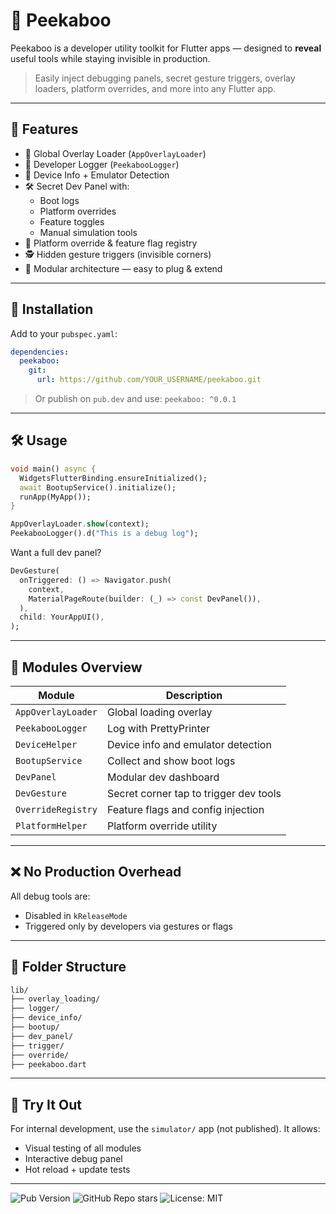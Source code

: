 # 👀 Peekaboo

Peekaboo is a developer utility toolkit for Flutter apps — designed to **reveal** useful tools while staying invisible in production.

> Easily inject debugging panels, secret gesture triggers, overlay loaders, platform overrides, and more into any Flutter app.

---

## 🚀 Features

- 🔄 Global Overlay Loader (`AppOverlayLoader`)
- 🐛 Developer Logger (`PeekabooLogger`)
- 📱 Device Info + Emulator Detection
- 🛠️ Secret Dev Panel with:
    - Boot logs
    - Platform overrides
    - Feature toggles
    - Manual simulation tools
- 🎯 Platform override & feature flag registry
- 🕵️ Hidden gesture triggers (invisible corners)
- 🎨 Modular architecture — easy to plug & extend

---

## 🔧 Installation

Add to your `pubspec.yaml`:

```yaml
dependencies:
  peekaboo:
    git:
      url: https://github.com/YOUR_USERNAME/peekaboo.git
```

> Or publish on `pub.dev` and use:
> `peekaboo: ^0.0.1`

---

## 🛠️ Usage

```dart
void main() async {
  WidgetsFlutterBinding.ensureInitialized();
  await BootupService().initialize();
  runApp(MyApp());
}
```

```dart
AppOverlayLoader.show(context);
PeekabooLogger().d("This is a debug log");
```

Want a full dev panel?

```dart
DevGesture(
  onTriggered: () => Navigator.push(
    context,
    MaterialPageRoute(builder: (_) => const DevPanel()),
  ),
  child: YourAppUI(),
);
```

---

## 🧱 Modules Overview

| Module                 | Description |
|------------------------|-------------|
| `AppOverlayLoader`     | Global loading overlay |
| `PeekabooLogger`       | Log with PrettyPrinter |
| `DeviceHelper`         | Device info and emulator detection |
| `BootupService`        | Collect and show boot logs |
| `DevPanel`             | Modular dev dashboard |
| `DevGesture`           | Secret corner tap to trigger dev tools |
| `OverrideRegistry`     | Feature flags and config injection |
| `PlatformHelper`       | Platform override utility |

---

## ❌ No Production Overhead

All debug tools are:
- Disabled in `kReleaseMode`
- Triggered only by developers via gestures or flags

---

## 📁 Folder Structure

```bash
lib/
├── overlay_loading/
├── logger/
├── device_info/
├── bootup/
├── dev_panel/
├── trigger/
├── override/
├── peekaboo.dart
```

---

## 🧪 Try It Out

For internal development, use the `simulator/` app (not published). It allows:
- Visual testing of all modules
- Interactive debug panel
- Hot reload + update tests

--- 

![Pub Version](https://img.shields.io/pub/v/peekaboo.svg)
![GitHub Repo stars](https://img.shields.io/github/stars/YOUR_USERNAME/peekaboo)
![License: MIT](https://img.shields.io/badge/License-MIT-yellow.svg)


